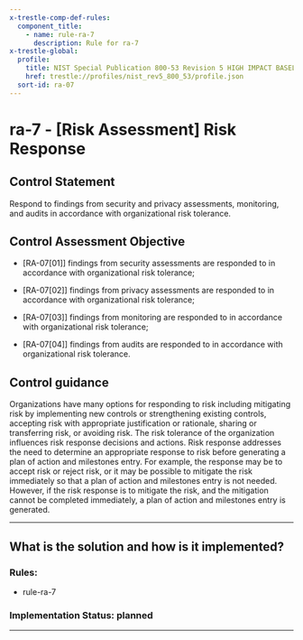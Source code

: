 ```yaml
---
x-trestle-comp-def-rules:
  component_title:
    - name: rule-ra-7
      description: Rule for ra-7
x-trestle-global:
  profile:
    title: NIST Special Publication 800-53 Revision 5 HIGH IMPACT BASELINE
    href: trestle://profiles/nist_rev5_800_53/profile.json
  sort-id: ra-07
---
```


# ra-7 - \[Risk Assessment\] Risk Response

## Control Statement

Respond to findings from security and privacy assessments, monitoring, and audits in accordance with organizational risk tolerance.

## Control Assessment Objective

- \[RA-07[01]\] findings from security assessments are responded to in accordance with organizational risk tolerance;

- \[RA-07[02]\] findings from privacy assessments are responded to in accordance with organizational risk tolerance;

- \[RA-07[03]\] findings from monitoring are responded to in accordance with organizational risk tolerance;

- \[RA-07[04]\] findings from audits are responded to in accordance with organizational risk tolerance.

## Control guidance

Organizations have many options for responding to risk including mitigating risk by implementing new controls or strengthening existing controls, accepting risk with appropriate justification or rationale, sharing or transferring risk, or avoiding risk. The risk tolerance of the organization influences risk response decisions and actions. Risk response addresses the need to determine an appropriate response to risk before generating a plan of action and milestones entry. For example, the response may be to accept risk or reject risk, or it may be possible to mitigate the risk immediately so that a plan of action and milestones entry is not needed. However, if the risk response is to mitigate the risk, and the mitigation cannot be completed immediately, a plan of action and milestones entry is generated.

______________________________________________________________________

## What is the solution and how is it implemented?

<!-- For implementation status enter one of: implemented, partial, planned, alternative, not-applicable -->

<!-- Note that the list of rules under ### Rules: is read-only and changes will not be captured after assembly to JSON -->

<!-- Add control implementation description here for control: ra-7 -->

### Rules:

  - rule-ra-7

### Implementation Status: planned

______________________________________________________________________
